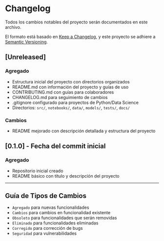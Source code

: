 # Changelog

Todos los cambios notables del proyecto serán documentados en este archivo.

El formato está basado en [Keep a Changelog](https://keepachangelog.com/es-ES/1.0.0/),
y este proyecto se adhiere a [Semantic Versioning](https://semver.org/lang/es/).

## [Unreleased]

### Agregado
- Estructura inicial del proyecto con directorios organizados
- README.md con información del proyecto y guías de uso
- CONTRIBUTING.md con guías para colaboradores
- CHANGELOG.md para seguimiento de cambios
- .gitignore configurado para proyectos de Python/Data Science
- Directorios: `src/`, `notebooks/`, `data/`, `models/`, `tests/`, `docs/`

### Cambios
- README mejorado con descripción detallada y estructura del proyecto

## [0.1.0] - Fecha del commit inicial

### Agregado
- Repositorio inicial creado
- README básico con título y descripción del proyecto

---

## Guía de Tipos de Cambios
- `Agregado` para nuevas funcionalidades
- `Cambios` para cambios en funcionalidad existente
- `Obsoleto` para funcionalidades que serán removidas
- `Eliminado` para funcionalidades eliminadas
- `Corregido` para corrección de bugs
- `Seguridad` para vulnerabilidades
